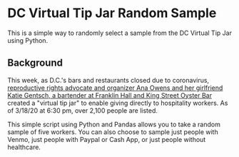# DC Virtual Tip Jar Random Sample
This is a simple way to randomly select a sample from the DC Virtual Tip Jar using Python.

## Background
This week, as D.C.'s bars and restaurants closed due to coronavirus, [reproductive rights advocate and organizer Ana Owens and her girlfriend Katie Gentsch, a bartender at Franklin Hall and King Street Oyster Bar](https://www.washingtonian.com/2020/03/17/how-to-help-struggling-restaurant-and-bar-workers-right-now/) created a "virtual tip jar" to enable giving directly to hospitality workers. As of 3/18/20 at 6:30 pm, over 2,100 people are listed.

This simple script using Python and Pandas allows you to take a random sample of five workers. You can also choose to sample just people with Venmo, just people with Paypal or Cash App, or just people without healthcare.
